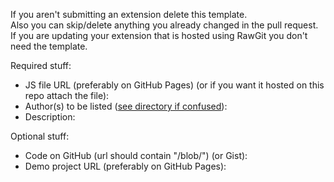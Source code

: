 If you aren't submitting an extension delete this template.  
Also you can skip/delete anything you already changed in the pull request.  
If you are updating your extension that is hosted using RawGit you don't need the template.

Required stuff:
 
* JS file URL (preferably on GitHub Pages) (or if you want it hosted on this repo attach the file): 
* Author(s) to be listed ([see directory if confused](http://savaka2.github.io/scratch-extensions-directory/)): 
* Description: 

Optional stuff:

* Code on GitHub (url should contain "/blob/") (or Gist): 
* Demo project URL (preferably on GitHub Pages): 